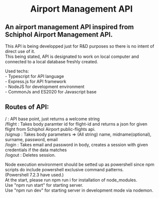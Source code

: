 <h1 style="text-align: center;">
  Airport Management API
</h1>
<h2>
    An airport management API inspired from Schiphol Airport Management API. 
</h2>
<p>
  This API is being developped just for R&D purposes so there is no intent of direct use of it.<br>
  This being stated, API is designated to work on local computer and connected to a local database freshly created.<br>
</p>

<p>
  Used techs: <br>
  - Typescript for API language<br>
  - Express.js for API framework<br>
  - NodeJS for development environment<br>
  - CommonJs and ES2020 for Javascript base 
</p>
<h2>
    Routes of API:
</h2>
<p>
    / : API base point, just returns a welcome string <br>
    /flight : Takes body paramter id for flight-id and returns a json for given flight from Schiphol Airport public-flights api.<br>
    /signup : Takes body parameters => (All string) name, midname(optional), surname, password, email<br>
    /login : Takes email and password in body, creates a session with given credentials if the data matches<br>
    /logout : Deletes session.
</p>

<p>
  Node execution environment should be setted up as powershell since npm scripts do include powershell exclusive command patterns.<br> (Powershell 7.2.3 have used.)<br>
  At the start, please run npm run i for installation of node_modules.<br>
  Use "npm run start" for starting server.<br>
  Use "npm run dev" for starting server in development mode via nodemon.
</p>
